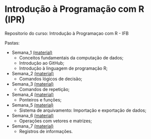 # Introdução à Programação com R (IPR)
Repositorio do curso: Introdução à Programaçao com R - IFB

Pastas:
* Semana_1 [(material)](https://github.com/pcbrom/IPR/tree/master/Semana_1)
  - Conceitos fundamentais da computação de dados;
  - Introdução ao GitHub;
  - Introdução à linguagem de programação R;
* Semana_2 [(material)](https://github.com/pcbrom/IPR/tree/master/Semana_2)
  - Comandos lógicos de decisão;
* Semana_3 [(material)](https://github.com/pcbrom/IPR/tree/master/Semana_3)
  - Comandos de repetição;
* Semana_4 [(material)](https://github.com/pcbrom/IPR/tree/master/Semana_4)
  - Ponteiros e funções;
* Semana_5 [(material)](https://github.com/pcbrom/IPR/tree/master/Semana_5)
  - Sistema de arquivamento: Importação e exportação de dados;
* Semana_6 [(material)](https://github.com/pcbrom/IPR/tree/master/Semana_6)
  - Operações com vetores e matrizes;
* Semana_7 [(material)](https://github.com/pcbrom/IPR/tree/master/Semana_7)
  - Registros de informações.
